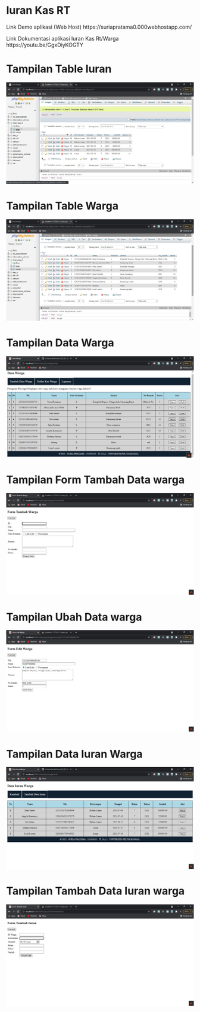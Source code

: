 # Iuran Kas RT

<p> Link Demo aplikasi (Web Host) https://suriapratama0.000webhostapp.com/ </p>

<p> Link Dokumentasi aplikasi Iuran Kas Rt/Warga https://youtu.be/GgxDiyKOGTY </p>

# Tampilan Table Iuran

![](Screenshot/1.jpg)

# Tampilan Table Warga

![](Screenshot/2.jpg)

# Tampilan Data Warga

![](Screenshot/3.jpg)

# Tampilan Form Tambah Data warga

![](Screenshot/4.jpg)

# Tampilan Ubah Data warga

![](Screenshot/5.jpg)

# Tampilan Data Iuran Warga

![](Screenshot/6.jpg)

# Tampilan Tambah Data Iuran warga

![](Screenshot/7.jpg)


